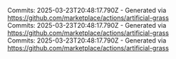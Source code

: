 Commits: 2025-03-23T20:48:17.790Z - Generated via https://github.com/marketplace/actions/artificial-grass
<br>
Commits: 2025-03-23T20:48:17.790Z - Generated via https://github.com/marketplace/actions/artificial-grass
<br>
Commits: 2025-03-23T20:48:17.790Z - Generated via https://github.com/marketplace/actions/artificial-grass
<br>
